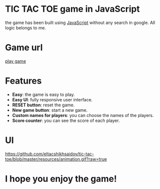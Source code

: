 # TIC TAC TOE game in JavaScript
the game has been built using [JavaScript](https://developer.mozilla.org/en-US/docs/Web/JavaScript) without any search in google. All logic belongs to me.

# Game url
[play game](https://eltacshikhsaidov.github.io/tic-tac-toe/)

# Features
- **Easy**: the game is easy to play.
- **Easy UI**: fully responsive user interface.
- **RESET button**: reset the game.
- **New game button**: start a new game.
- **Custom names for players**: you can choose the names of the players.
- **Score counter**: you can see the score of each player.

# UI

https://github.com/eltacshikhsaidov/tic-tac-toe/blob/master/resources/animation.gif?raw=true


# I hope you enjoy the game!
